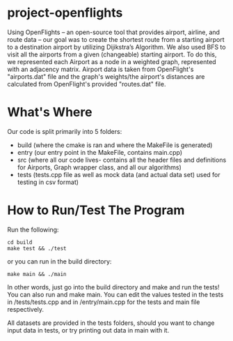 # project-openflights
Using OpenFlights – an open-source tool that provides airport, airline, and route data – our goal was to create the shortest route from a starting airport to a destination airport by utilizing Dijikstra’s Algorithm. We also used BFS to visit all the airports from a given (changeable) starting airport. To do this, we represented each Airport as a node in a weighted graph, represented with an adjacency matrix. Airport data is taken from OpenFlight's "airports.dat" file and the graph's weights/the airport's distances are calculated from OpenFlight's provided "routes.dat" file. 

# What's Where
Our code is split primarily into 5 folders: 
 - build (where the cmake is ran and where the MakeFile is generated)
 - entry (our entry point in the MakeFile, contains main.cpp)
 - src (where all our code lives- contains all the header files and definitions for Airports, Graph wrapper class, and all our algorithms)
 - tests (tests.cpp file as well as mock data (and actual data set) used for testing in csv format)


# How to Run/Test The Program 
Run the following: 
```
cd build 
make test && ./test 
```
or you can run in the build directory:
```
make main && ./main
```

In other words, just go into the build directory and make and run the tests! You can also run and make main. You can edit the values tested in the tests in /tests/tests.cpp and in /entry/main.cpp for the tests and main file respectively. 

All datasets are provided in the tests folders, should you want to change input data in tests, or try printing out data in main with it. 